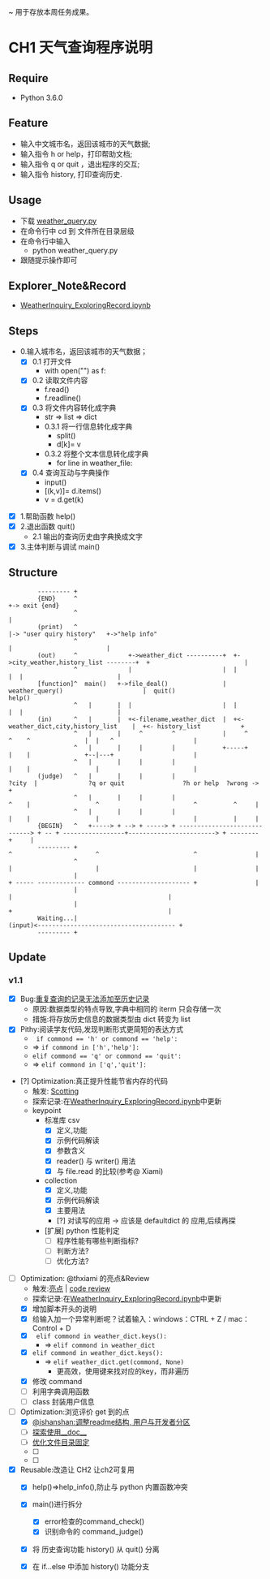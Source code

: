 ~ 用于存放本周任务成果。

# CH1 天气查询程序说明

## Require

- Python 3.6.0

## Feature

- 输入中文城市名，返回该城市的天气数据;
- 输入指令 h or help，打印帮助文档;
- 输入指令 q or quit ，退出程序的交互;
- 输入指令 history, 打印查询历史.

## Usage

- 下载 [weather_query.py](https://github.com/NBR-hugh/Py101-004/blob/master/Chap1/project/weather_query.py)
- 在命令行中 cd 到 文件所在目录层级
- 在命令行中输入
   - python weather_query.py
- 跟随提示操作即可

## Explorer_Note&Record

- [WeatherInquiry_ExploringRecord.ipynb](https://github.com/NBR-hugh/Py101-004/blob/master/Chap1/note/CH1_WeatherInquiry_ExploringRecord.ipynb)

## Steps

- 0.输入城市名，返回该城市的天气数据；
    - [x] 0.1 打开文件
        - with open("<filename>") as f:
    - [x] 0.2 读取文件内容
        - f.read()
        - f.readline()
    - [x] 0.3 将文件内容转化成字典
        - str => list => dict
        - 0.3.1 将一行信息转化成字典
            - split()
            - d[k]= v
        - 0.3.2 将整个文本信息转化成字典
            - for line in weather_file:
    - [x] 0.4 查询互动与字典操作
        - input()
        - [(k,v)]= d.items()
        - v = d.get(k)
- [x] 1.帮助函数 help()
- [x] 2.退出函数 quit()
    - 2.1 输出的查询历史由字典换成文字
- [x] 3.主体判断与调试 main()

## Structure


            --------- +
            {END}     ^                                                                                   +-> exit {end}
                      ^                                                                                   |
            (print)   ^                                                                                   |-> "user quiry history"   +->"help info"
                      ^                                                                                   |                          |
            (out)     ^              +->weather_dict ----------+  +->city_weather,history_list --------+  +                          |
                      ^              |                         |  |                                    |  |                          |
            [function]^  main()   +->file_deal()               |  weather_query()                      |  quit()                     help()
                      ^   |       |  |                         |  |                                    |  |                          |
            (in)      ^   |       |  +<-filename,weather_dict  |  +<-weather_dict,city,history_list    |  +<- history_list           +
                      ^   |       |     ^        ^             |     ^            ^    ^               |  |   ^                      |
                      ^   |       |     |        |             +-----+            |    |               +--|---+                      |
                      ^   |       |     |        |                                |    |                  |                          |
            (judge)   ^   |       |     |        |                              ?city  |              ?q or quit                ?h or help  ?wrong -> +
                      ^   |       |     |        |                                ^    |                  ^                          ^          ^     |
                      ^   |       |     |        |                                |    |                  |                          |          |     |
            {BEGIN}   ^   +-----> + --> + -----> + -----------------------------> + -- + -----------------+------------------------> + -------- +     |
            --------- +                                                           ^                       ^                          ^                |
                      ^                                                           |                       |                          |                |
                      |                                                           + ----- ------------- commond -------------------- +                |
                      |                                                                                   |                                           |
                      |                                                                                   +                                           |
            Waiting...|                                                                                (input)<-------------------------------------- +
            --------- +


## Update

### v1.1

- [x] Bug:[重复查询的记录无法添加至历史记录](https://github.com/NBR-hugh/Py101-004/commit/ed73eb2a46d0066b7fb8fbea4058856d269f12c9##commitcomment-23712721)
    - 原因:数据类型的特点导致,字典中相同的 iterm 只会存储一次
    - 措施:将存放历史信息的数据类型由 dict 转变为 list
- [x] Pithy:阅读学友代码,发现判断形式更简短的表达方式
    - ` if commond == 'h' or commond == 'help':`
    - => `if commond in ['h','help']:`
    - `elif commond == 'q' or commond == 'quit':`
    - => `elif commond in ['q','quit']:`
- [?] Optimization:真正提升性能节省内存的代码
    - 触发: [Scotting](https://github.com/AIHackers/Py101-004/issues/42#issuecomment-322388219)
    - 探索记录:在[WeatherInquiry_ExploringRecord.ipynb](https://github.com/NBR-hugh/Py101-004/blob/master/Chap1/note/CH1_WeatherInquiry_ExploringRecord.ipynb)中更新
    - keypoint
       - 标准库 csv
            - [x] 定义,功能
            - [x] 示例代码解读
            - [x] 参数含义
            - [x] reader() 与 writer() 用法
            - [x] 与 file.read 的比较(参考@ Xiami)
        - collection
            - [x] 定义,功能
            - [x] 示例代码解读
            - [x] 主要用法
            - [?] 对读写的应用 -> 应该是 defaultdict 的 应用,后续再探
        - [扩展] python 性能判定
            - [ ] 程序性能有哪些判断指标?
            - [ ] 判断方法?
            - [ ] 优化方法?
- [ ] Optimization: @thxiami 的亮点&Review
    - 触发:[亮点](https://github.com/AIHackers/Py101-004/issues/64#issuecomment-323538602) | [code review](https://github.com/NBR-hugh/Py101-004/commit/455e936cee237a3f688cf6289a8d3179b27c46a7##commitcomment-23744561)
    - 探索记录:在[WeatherInquiry_ExploringRecord.ipynb](https://github.com/NBR-hugh/Py101-004/blob/master/Chap1/note/CH1_WeatherInquiry_ExploringRecord.ipynb)中更新
    - [x]  增加脚本开头的说明
    - [x]  给输入加一个异常判断呢？试着输入：windows：CTRL + Z / mac：Control + D
    - [x]  ` elif commond in weather_dict.keys():`
        - => `elif commond in weather_dict`
    - [x]  `elif commond in weather_dict.keys():`
        - => `elif weather_dict.get(commond, None)`
            - 更高效，使用键来找对应的key，而非遍历
    - [x]  修改 command
    - [ ]  利用字典调用函数
    - [ ]  class 封装用户信息

- [ ] Optimization:浏览评价 get 到的点
    - [x] [@ishanshan:调整readme结构, 用户与开发者分区](https://github.com/AIHackers/Py101-004/issues/47#issuecomment-323584531)
    - [ ] [探索使用__doc__](https://github.com/sea10253432/Py101-004/commit/f99df4119da6bae00bc4958a4897998f833e2ad4##commitcomment-23755835)
    - [ ] [优化文件目录固定](https://github.com/csyuxuan/Py101-004/commit/ce349f1ad62ef340452b7e18a8fcabfa2bbee005##commitcomment-23755486)
    - [ ] 
    - [ ] 

- [x] Reusable:改造让 CH2 让ch2可复用
    - [x] help()=>help_info(),防止与 python 内置函数冲突
    - [x] main()进行拆分
        - [x] error检查的command_check()
        - [x] 识别命令的 command_judge()
    - [x] 将 历史查询功能 history() 从 quit() 分离
    - [x] 在 if...else 中添加 history() 功能分支
   
